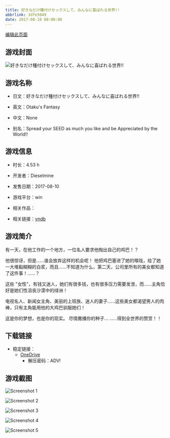 ```yaml
---
title: 好きなだけ種付けセックスして、みんなに喜ばれる世界!!
abbrlink: 3dfe5049
date: 2017-08-10 00:00:00
---
```

[编辑此页面](https://github.com/ACG-3/ADV3-source/blob/main/source/_posts/games/%E5%A5%BD%E3%81%8D%E3%81%AA%E3%81%A0%E3%81%91%E7%A8%AE%E4%BB%98%E3%81%91%E3%82%BB%E3%83%83%E3%82%AF%E3%82%B9%E3%81%97%E3%81%A6%E3%80%81%E3%81%BF%E3%82%93%E3%81%AA%E3%81%AB%E5%96%9C%E3%81%B0%E3%82%8C%E3%82%8B%E4%B8%96%E7%95%8C%21%21.md)

## 游戏封面

![好きなだけ種付けセックスして、みんなに喜ばれる世界!!](https://pan.timero.xyz/d/onedrive/img_lib_001/%E5%A5%BD%E3%81%8D%E3%81%AA%E3%81%A0%E3%81%91%E7%A8%AE%E4%BB%98%E3%81%91%E3%82%BB%E3%83%83%E3%82%AF%E3%82%B9%E3%81%97%E3%81%A6%E3%80%81%E3%81%BF%E3%82%93%E3%81%AA%E3%81%AB%E5%96%9C%E3%81%B0%E3%82%8C%E3%82%8B%E4%B8%96%E7%95%8C%21%21_cover.avif)


## 游戏名称

- 日文：好きなだけ種付けセックスして、みんなに喜ばれる世界!!
- 英文：Otaku's Fantasy
- 中文：None

- 别名：Spread your SEED as much you like and be Appreciated by the World!!


## 游戏信息

- 时长：4.53 h
- 开发者：Dieselmine
- 发售日期：2017-08-10
- 游戏平台：win
- 相关作品：

- 相关链接：[vndb](https://vndb.org/v22001)


## 游戏简介

有一天，在他工作的一个地方，一位名人要求他掏出自己的鸡巴！？

他很惊讶，但是......谁会放弃这样的机会呢！
他把鸡巴塞进了她的喉咙，给了她一大堆黏糊糊的白浆，而且......不知道为什么，第二天，公司里所有的美女都知道了这件事！......？

这些 "女性"，有钱又迷人，她们有很多钱，也有很多压力需要发泄，而......主角恰好是她们性沮丧沙漠中的绿洲！

电视名人、新闻女主角、美丽的上班族、迷人的妻子......这些美女都渴望男人的肉棒，只有主角能用他的大鸡巴驯服她们！

这是你的梦想，也是你的现实。
尽情撒播你的种子...
......得到全世界的赞赏！！




## 下载链接

- 稳定链接：
    - [OneDrive](https://pan.timero.xyz/onedrive/adv_lib_001/%E5%A5%BD%E3%81%8D%E3%81%AA%E3%81%A0%E3%81%91%E7%A8%AE%E4%BB%98%E3%81%91%E3%82%BB%E3%83%83%E3%82%AF%E3%82%B9%E3%81%97%E3%81%A6%E3%80%81%E3%81%BF%E3%82%93%E3%81%AA%E3%81%AB%E5%96%9C%E3%81%B0%E3%82%8C%E3%82%8B%E4%B8%96%E7%95%8C%21%21)
        - 解压密码：ADV!



## 游戏截图


![Screenshot 1](https://pan.timero.xyz/d/onedrive/img_lib_001/%E5%A5%BD%E3%81%8D%E3%81%AA%E3%81%A0%E3%81%91%E7%A8%AE%E4%BB%98%E3%81%91%E3%82%BB%E3%83%83%E3%82%AF%E3%82%B9%E3%81%97%E3%81%A6%E3%80%81%E3%81%BF%E3%82%93%E3%81%AA%E3%81%AB%E5%96%9C%E3%81%B0%E3%82%8C%E3%82%8B%E4%B8%96%E7%95%8C%21%21_Screenshot_1.avif)

![Screenshot 2](https://pan.timero.xyz/d/onedrive/img_lib_001/%E5%A5%BD%E3%81%8D%E3%81%AA%E3%81%A0%E3%81%91%E7%A8%AE%E4%BB%98%E3%81%91%E3%82%BB%E3%83%83%E3%82%AF%E3%82%B9%E3%81%97%E3%81%A6%E3%80%81%E3%81%BF%E3%82%93%E3%81%AA%E3%81%AB%E5%96%9C%E3%81%B0%E3%82%8C%E3%82%8B%E4%B8%96%E7%95%8C%21%21_Screenshot_2.avif)

![Screenshot 3](https://pan.timero.xyz/d/onedrive/img_lib_001/%E5%A5%BD%E3%81%8D%E3%81%AA%E3%81%A0%E3%81%91%E7%A8%AE%E4%BB%98%E3%81%91%E3%82%BB%E3%83%83%E3%82%AF%E3%82%B9%E3%81%97%E3%81%A6%E3%80%81%E3%81%BF%E3%82%93%E3%81%AA%E3%81%AB%E5%96%9C%E3%81%B0%E3%82%8C%E3%82%8B%E4%B8%96%E7%95%8C%21%21_Screenshot_3.avif)

![Screenshot 4](https://pan.timero.xyz/d/onedrive/img_lib_001/%E5%A5%BD%E3%81%8D%E3%81%AA%E3%81%A0%E3%81%91%E7%A8%AE%E4%BB%98%E3%81%91%E3%82%BB%E3%83%83%E3%82%AF%E3%82%B9%E3%81%97%E3%81%A6%E3%80%81%E3%81%BF%E3%82%93%E3%81%AA%E3%81%AB%E5%96%9C%E3%81%B0%E3%82%8C%E3%82%8B%E4%B8%96%E7%95%8C%21%21_Screenshot_4.avif)

![Screenshot 5](https://pan.timero.xyz/d/onedrive/img_lib_001/%E5%A5%BD%E3%81%8D%E3%81%AA%E3%81%A0%E3%81%91%E7%A8%AE%E4%BB%98%E3%81%91%E3%82%BB%E3%83%83%E3%82%AF%E3%82%B9%E3%81%97%E3%81%A6%E3%80%81%E3%81%BF%E3%82%93%E3%81%AA%E3%81%AB%E5%96%9C%E3%81%B0%E3%82%8C%E3%82%8B%E4%B8%96%E7%95%8C%21%21_Screenshot_5.avif)


